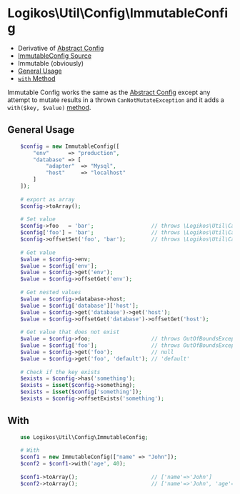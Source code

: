 # Logikos\Util\Config\ImmutableConfig
- Derivative of [Abstract Config]
- [ImmutableConfig Source][ImmutableConfig]
- Immutable (obviously)
- [General Usage](#general-usage)
- [`with` Method](#with)

Immutable Config works the same as the [Abstract Config] except any attempt to mutate results in a thrown `CanNotMutateException` and it adds a `with($key, $value)` [method](#with).

## General Usage
```php
    $config = new ImmutableConfig([
        "env"      => "production",
        "database" => [
            "adapter"  => "Mysql",
            "host"     => "localhost"
        ]
    ]);
    
    # export as array
    $config->toArray();
    
    # Set value
    $config->foo   = 'bar';                  // throws \Logikos\Util\CanNotMutateException
    $config['foo'] = 'bar';                  // throws \Logikos\Util\CanNotMutateException
    $config->offsetSet('foo', 'bar');        // throws \Logikos\Util\CanNotMutateException
    
    # Get value
    $value = $config->env;
    $value = $config['env'];
    $value = $config->get('env');
    $value = $config->offsetGet('env');
    
    # Get nested values
    $value = $config->database->host;
    $value = $config['database']['host'];
    $value = $config->get('database')->get('host');
    $value = $config->offsetGet('database')->offsetGet('host');
    
    # Get value that does not exist
    $value = $config->foo;                   // throws OutOfBoundsException
    $value = $config['foo'];                 // throws OutOfBoundsException
    $value = $config->get('foo');            // null
    $value = $config->get('foo', 'default'); // 'default'
    
    # Check if the key exists
    $exists = $config->has('something');
    $exists = isset($config->something);
    $exists = isset($config['something']);
    $exists = $config->offsetExists('something');
```

## With
```php
    use Logikos\Util\Config\ImmutableConfig;
    
    # With
    $conf1 = new ImmutableConfig(["name" => "John"]);
    $conf2 = $conf1->with('age', 40);
    
    $conf1->toArray();                       // ['name'=>'John']
    $conf2->toArray();                       // ['name'=>'John', 'age'=>40]
```

[Config]: ../../src/Config.php
[MutableConfig]: ../../src/Config/MutableConfig.php
[ImmutableConfig]: ../../src/Config/ImmutableConfig.php
[Phalcon\Config]: https://docs.phalconphp.com/en/3.2/Phalcon_Config
[Abstract Config]: README.md